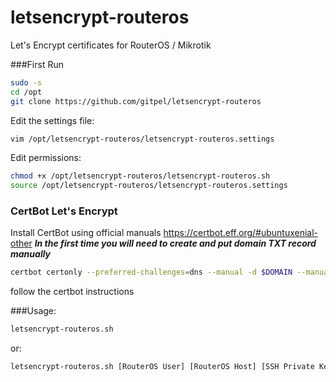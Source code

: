 # letsencrypt-routeros
Let's Encrypt certificates for RouterOS / Mikrotik

###First Run
```sh
sudo -s
cd /opt
git clone https://github.com/gitpel/letsencrypt-routeros
```
Edit the settings file:
```sh
vim /opt/letsencrypt-routeros/letsencrypt-routeros.settings
```
Edit permissions:
```sh
chmod +x /opt/letsencrypt-routeros/letsencrypt-routeros.sh
source /opt/letsencrypt-routeros/letsencrypt-routeros.settings
```

### CertBot Let's Encrypt
Install CertBot using official manuals https://certbot.eff.org/#ubuntuxenial-other
***In the first time you will need to create and put domain TXT record manually***
```sh
certbot certonly --preferred-challenges=dns --manual -d $DOMAIN --manual-public-ip-logging-ok"
```
follow the certbot instructions 

###Usage:
```sh
letsencrypt-routeros.sh
```
or:
```sh
letsencrypt-routeros.sh [RouterOS User] [RouterOS Host] [SSH Private Key] [Domain]
```
